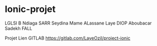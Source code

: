 # Ionic-projet
LGLSI B
   Ndiaga SARR
   Seydina Mame ALassane Laye DIOP
   Aboubacar Sadekh FALL


Projet Lien GITLAB 
https://gitlab.com/LayeOzil/project-ionic
